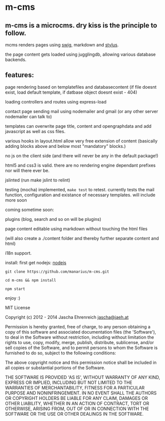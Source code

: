 m-cms
=====

m-cms is a microcms. dry kiss is the principle to follow.
--

mcms renders pages using [swig](http://paularmstrong.github.com/swig/), markdown and [stylus](http://learnboost.github.com/stylus/).

the page content gets loaded using jugglingdb, allowing various database backends.


features:
--
page rendering based on templatefiles and databasecontent (if file doesnt exist, load default template, if datbase object doesnt exist - 404)

loading controllers and routes using express-load

contact page sending mail using nodemailer and gmail (or any other server nodemailer can talk to)

templates can overwrite page title, content and opengraphdata and add javascript as well as css files.

various hooks in layout.html allow very free extension of content (basically adding blocks above and below most "mandatory" blocks.)

no js on the client side (and there will never be any in the default package!)

html5 and css3 is valid. there are no rendering engine dependant prefixes nor will there ever be.

jslinted (run make jslint to relint)

testing (mocha) implemented, `make test` to retest. currently tests the mail function, configuration and existance of necessary templates. will include more soon



coming sometime soon:

plugins (blog, search and so on will be plugins)

page content editable using markdown without touching the html files 

(will also create a ./content folder and thereby further separate content and html)

i18n support.


install:
    first get nodejs: [nodejs](http://nodejs.org)
    
    git clone https://github.com/manarius/m-cms.git
    
    cd m-cms && npm install
    
    npm start
    
enjoy :)


MIT License

Copyright (c) 2012 - 2014 Jascha Ehrenreich <jascha@jaeh.at>

Permission is hereby granted, free of charge, to any person obtaining a copy of this software and associated documentation files (the 'Software'), to deal in the Software without restriction, including without limitation the rights to use, copy, modify, merge, publish, distribute, sublicense, and/or sell copies of the Software, and to permit persons to whom the Software is furnished to do so, subject to the following conditions:

The above copyright notice and this permission notice shall be included in all copies or substantial portions of the Software.

THE SOFTWARE IS PROVIDED 'AS IS', WITHOUT WARRANTY OF ANY KIND, EXPRESS OR IMPLIED, INCLUDING BUT NOT LIMITED TO THE WARRANTIES OF MERCHANTABILITY, FITNESS FOR A PARTICULAR PURPOSE AND NONINFRINGEMENT. IN NO EVENT SHALL THE AUTHORS OR COPYRIGHT HOLDERS BE LIABLE FOR ANY CLAIM, DAMAGES OR OTHER LIABILITY, WHETHER IN AN ACTION OF CONTRACT, TORT OR OTHERWISE, ARISING FROM, OUT OF OR IN CONNECTION WITH THE SOFTWARE OR THE USE OR OTHER DEALINGS IN THE SOFTWARE.
